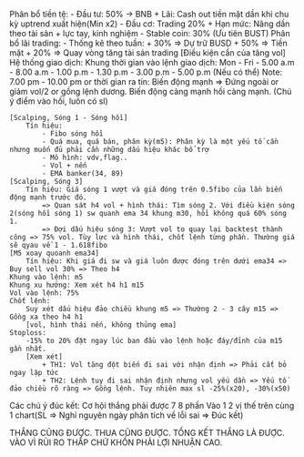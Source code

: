 Phân bổ tiền tệ:
	- Đầu tư: 50% -> BNB
		+ Lãi: Cash out tiền mặt dần khi chu kỳ uptrend xuất hiện(Min x2)
	- Đầu cơ: Trading 20%
		+ Hạn mức: Nâng dần theo tài sản + lực tay, kinh nghiệm
	- Stable coin: 30% (Ưu tiên BUST)
Phân bổ lãi trading:
	- Thống kê theo tuần:
		+ 30% => Dự trữ BUSD
		+ 50% => Tiền mặt
		+ 20% => Quay vòng tăng tài sản trading [Điều kiện cần của tăng vol]
Hệ thống giao dịch:
	Khung thời gian vào lệnh giao dịch: Mon - Fri
		- 5.00 a.m - 8.00 a.m
		- 1.00 p.m - 1.30 p.m
		- 3.00 p.m - 5.00 p.m (Nếu có thể)
	Note: 7.00 pm - 10.00 pm or thời gian ra tin: Biến động mạnh => Đứng ngoài or giảm vol/2 or gồng lệnh dương. Biến động càng mạnh hồi càng mạnh. (Chú ý điểm vào hồi, luôn có sl)
	
	[Scalping, Sóng 1 - Sóng hồi]
		Tín hiệu: 
			- Fibo sóng hồi
			- Quá mua, quá bán, phân kỳ(m5): Phân kỳ là một yếu tố cần nhưng muốn đủ phải cần những dấu hiệu khác bổ trợ
			- Mô hình: vdv,flag..
			- Vol + nến
			- EMA banker(34, 89)
	[Scalping, Sóng 3]
		Tín hiệu: Giá sóng 1 vượt và giá đóng trên 0.5fibo của lần biến động mạnh trước đó.
			=> Quan sát h4 vol + hình thái: Tìm sóng 2. Với điều kiện sóng 2(sóng hồi sóng 1) sw quanh ema 34 khung m30, hồi không quá 60% sóng 1.
			=> Đợi dấu hiệu sóng 3: Vượt vol to quay lại backtest thành công => 75% vol. Tùy lực và hình thái, chốt lệnh từng phần. Thường giá sẽ qyau về 1 - 1.618fibo  
	[M5 xoay quoanh ema34]
		Tín hiệu: Khi giá đi sw và giá luôn được đóng trên dưới ema34 => Buy sell vol 30% => Theo h4  
	Khung vào lệnh: m5
	Khung xu hướng: Xem xét h4 h1 m15
	Vol vào lệnh: 75%
	Chốt lệnh: 
		Suy xét dấu hiệu đảo chiều khung m5 => Thường 2 - 3 cây m15 => Gồng xa theo h4 h1
		[vol, hình thái nến, không thủng ema]
	Stoploss: 
		-15% to 20% đặt ngay lúc ban đầu vào lệnh hoặc đáy/đỉnh của m15 gần nhất.
		[Xem xét]
			+ TH1: Vol tăng đột biến đi sai với nhận định => Phải cắt bỏ ngay lập tức
			+ TH2: Lệnh tuy đi sai nhận định nhưng vol yếu dần => Yếu tố đảo chiều rõ ràng => Gồng lệnh. Tuy nhiên max sl -25%(x20), -30%(x50)

Các chú ý đúc kết:
	Cơ hội thắng phải được 7 8 phần
	Vào 1 2 vị thế trên cùng 1 chart(SL => Nghỉ nguyên ngày phân tích về lỗi sai => Đúc kết)
	
THẮNG CŨNG ĐƯỢC. THUA CŨNG ĐƯỢC. TỔNG KẾT THẮNG LÀ ĐƯỢC.
VÀO VÌ RỦI RO THẤP CHỨ KHỒN PHẢI LỢI NHUẬN CAO.
		
